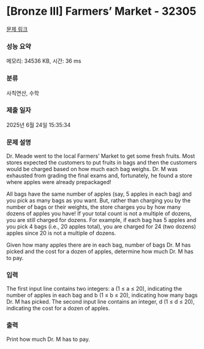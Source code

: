 # [Bronze III] Farmers’ Market - 32305 

[문제 링크](https://www.acmicpc.net/problem/32305) 

### 성능 요약

메모리: 34536 KB, 시간: 36 ms

### 분류

사칙연산, 수학

### 제출 일자

2025년 6월 24일 15:35:34

### 문제 설명

<p>Dr. Meade went to the local Farmers’ Market to get some fresh fruits. Most stores expected the customers to put fruits in bags and then the customers would be charged based on how much each bag weighs. Dr. M was exhausted from grading the final exams and, fortunately, he found a store where apples were already prepackaged!</p>

<p>All bags have the same number of apples (say, 5 apples in each bag) and you pick as many bags as you want. But, rather than charging you by the number of bags or their weights, the store charges you by how many dozens of apples you have! If your total count is not a multiple of dozens, you are still charged for dozens. For example, if each bag has 5 apples and you pick 4 bags (i.e., 20 apples total), you are charged for 24 (two dozens) apples since 20 is not a multiple of dozens.</p>

<p>Given how many apples there are in each bag, number of bags Dr. M has picked and the cost for a dozen of apples, determine how much Dr. M has to pay.</p>

### 입력 

 <p>The first input line contains two integers: a (1 ≤ a ≤ 20), indicating the number of apples in each bag and b (1 ≤ b ≤ 20), indicating how many bags Dr. M has picked. The second input line contains an integer, d (1 ≤ d ≤ 20), indicating the cost for a dozen of apples.</p>

### 출력 

 <p>Print how much Dr. M has to pay.</p>


